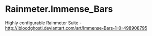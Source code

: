# Rainmeter.Immense_Bars
Highly configurable Rainmeter Suite - http://ibloodghosti.deviantart.com/art/Immense-Bars-1-0-498908795
